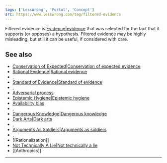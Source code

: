 ```yaml
---
tags: ['LessWrong', 'Portal', 'Concept']
src: https://www.lesswrong.com/tag/filtered-evidence
---
```


Filtered evidence is [Evidence|evidence](https://lessestwrong.com/tag/evidence) that was selected for the fact that it supports (or opposes) a hypothesis. Filtered evidence may be highly misleading, but still it can be useful, if considered with care.

## See also
- [Conservation of Expected|Conservation of expected evidence](https://lessestwrong.com/tag/conservation-of-expected-evidence)
- [Rational Evidence|Rational evidence](https://lessestwrong.com/tag/rational-evidence)
- , 
- [Standard of Evidence|Standard of evidence](https://lessestwrong.com/tag/standard-of-evidence)
- , 
- [Adversarial process](https://wiki.lesswrong.com/wiki/Adversarial_process)
- [Epistemic Hygiene|Epistemic hygiene](https://lessestwrong.com/tag/epistemic-hygiene)
- [Availability bias](https://wiki.lesswrong.com/wiki/Availability_bias)
- , 
- [Dangerous Knowledge|Dangerous knowledge](https://lessestwrong.com/tag/dangerous-knowledge)
- [Dark Arts|Dark arts](https://lessestwrong.com/tag/dark-arts)
- , 
- [Arguments As Soldiers|Arguments as soldiers](https://lessestwrong.com/tag/arguments-as-soldiers)
- , 
- [[Rationalization]]
- [Not Technically A Lie|Not technically a lie](https://lessestwrong.com/tag/not-technically-a-lie)
- [[Anthropics]]



---

